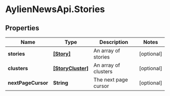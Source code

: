 # AylienNewsApi.Stories

## Properties
Name | Type | Description | Notes
------------ | ------------- | ------------- | -------------
**stories** | [**[Story]**](Story.md) | An array of stories | [optional] 
**clusters** | [**[StoryCluster]**](StoryCluster.md) | An array of clusters | [optional] 
**nextPageCursor** | **String** | The next page cursor | [optional] 



